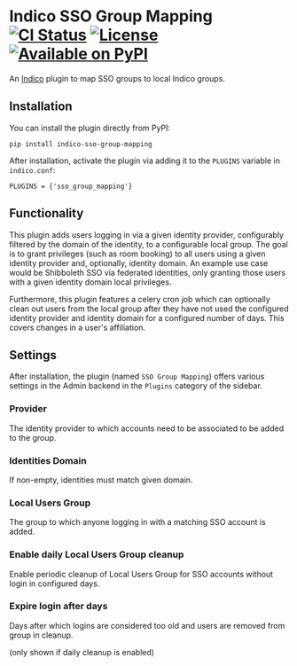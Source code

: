 # Indico SSO Group Mapping [![CI Status][ci-badge]][ci-link] [![License][license-badge]][license-link] [![Available on PyPI][pypi-badge]][pypi-link]

An [Indico](https://getindico.io/) plugin to map SSO groups to local Indico groups.

## Installation
You can install the plugin directly from PyPI:
```
pip install indico-sso-group-mapping
```
After installation, activate the plugin via adding it to the `PLUGINS` variable in `indico.conf`:
```
PLUGINS = {'sso_group_mapping'}
```
## Functionality
This plugin adds users logging in via a given identity provider, configurably filtered by the domain of the identity, to a configurable local group. The goal is to grant privileges (such as room booking) to all users using a given identity provider and, optionally, identity domain. An example use case would be Shibboleth SSO via federated identities, only granting those users with a given identity domain local privileges.

Furthermore, this plugin features a celery cron job which can optionally clean out users from the local group after they have not used the configured identity provider and identity domain for a configured number of days. This covers changes in a user's affiliation.

## Settings
After installation, the plugin (named `SSO Group Mapping`) offers various settings in the Admin backend in the `Plugins` category of the sidebar.

### Provider
The identity provider to which accounts need to be associated to be added to the group.

### Identities Domain
If non-empty, identities must match given domain.

### Local Users Group
The group to which anyone logging in with a matching SSO account is added.

### Enable daily Local Users Group cleanup
Enable periodic cleanup of Local Users Group for SSO accounts without login in configured days.

### Expire login after days
Days after which logins are considered too old and users are removed from group in cleanup.

(only shown if daily cleanup is enabled)

[ci-badge]: https://github.com/unibonn/indico-sso-group-mapping/actions/workflows/ci.yml/badge.svg
[ci-link]: https://github.com/unibonn/indico-sso-group-mapping/actions/workflows/ci.yml
[license-link]: https://github.com/indico/indico-plugins/blob/master/LICENSE
[license-badge]: https://img.shields.io/github/license/indico/indico.svg
[pypi-badge]: https://img.shields.io/pypi/v/indico-sso-group-mapping.svg
[pypi-link]: https://pypi.org/project/indico-sso-group-mapping/
